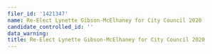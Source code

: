 ```yaml
---
filer_id: '1421347'
name: Re-Elect Lynette Gibson-McElhaney for City Council 2020
candidate_controlled_id: ''
data_warning:
title: Re-Elect Lynette Gibson-McElhaney for City Council 2020
---
```

